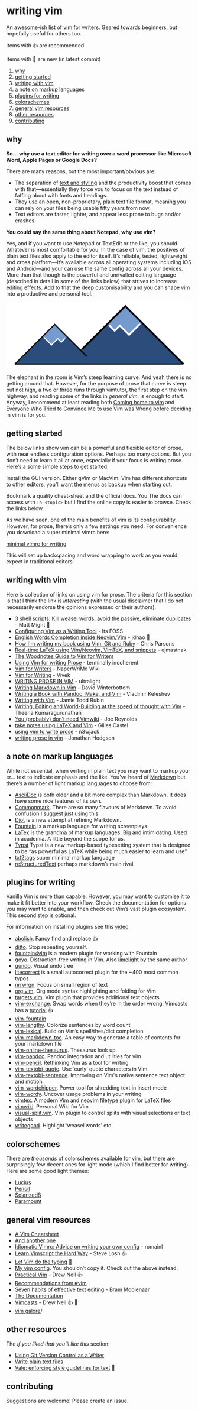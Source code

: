 # writing vim

An awesome-ish list of vim for writers. Geared towards beginners,
but hopefully useful for others too.

Items with :+1: are recommended.

Items with :eyes: are new (in latest commit)

1. [why](#why)
2. [getting started](#getting-started)
3. [writing with vim](#writing-with-vim)
4. [a note on markup languages](#a-note-on-markup-languages)
5. [plugins for writing](#plugins-for-writing)
6. [colorschemes](#colorschemes)
7. [general vim resources](#general-vim-resources)
8. [other resources](#other-resources)
9. [contributing](#contributing)

## why

**So... why use a text editor for writing over a word processor like
Microsoft Word, Apple Pages or Google Docs?**

There are many reasons, but the most important/obvious are:

- The separation of [text and styling](https://en.m.wikipedia.org/wiki/Separation_of_content_and_presentation)
  and the productivity boost that comes with that—essentially they force you to
  focus on the text instead of faffing about with fonts and headings.
- They use an open, non-proprietary, plain text file format, meaning you can
  rely on your files being usable fifty years from now.
- Text editors are faster, lighter, and appear less prone to bugs and/or
  crashes.

**You could say the same thing about Notepad, why use vim?**

Yes, and if you want to use Notepad or TextEdit or the like, you should.
Whatever is most comfortable for you. In the case of vim, the positives of
plain text files also apply to the editor itself. It’s reliable, tested,
lightweight and cross platform—it’s available across all operating systems
including iOS and Android—and your can use the same config across all your
devices. More than that though is the powerful and unrivalled editing
language (described in detail in some of the links below) that strives to
increase editing effects. Add to that the deep customisability and you can
shape vim into a productive and personal tool.

![steep](steep.svg)

The elephant in the room is Vim’s steep learning curve. And yeah there is
no getting around that. However, for the purpose of prose that curve is
steep but not high, a two or three runs through vimtutor, the first step
on the vim highway, and reading some of the links in *general vim*, is
enough to start.
Anyway, I recommend at least reading both [Coming home
to vim](https://stevelosh.com/blog/2010/09/coming-home-to-vim) and
[Everyone Who Tried to Convince Me to use Vim was
Wrong](https://yehudakatz.com/2010/07/29/everyone-who-tried-to-convince-me-to-use-vim-was-wrong/)
before deciding in vim is for you.

## getting started

The below links show vim can be a powerful and flexible editor of prose,
with near endless configuration options. Perhaps too many options. But you
don’t need to learn it all at once, especially if your focus is
writing prose.  Here’s a some simple steps to get started:

Install the GUI version. Either gVim or MacVim. Vim has different
shortcuts to other editors, you’ll want the menus as backup when starting
out.

Bookmark a quality cheat-sheet and the official docs. You The docs can
access with `:h <topic>` but I find the online copy is easier to browse.
Check the links below.

As we have seen, one of the main benefits of vim is its configurability.
However, for prose, there’s only a few settings you need. For convenience
you download a super minimal vimrc here:

[minimal vimrc for writing](writing.vimrc)

This will set up backspacing and word wrapping to work as you would expect
in traditional editors.

## writing with vim

Here is collection of links on using vim for prose. The criteria for this
section is that I think the link is *interesting* (with the usual
disclaimer that I do not necessarily endorse the opinions expressed or
their authors).

- [3 shell scripts: Kill weasel words, avoid the passive, eliminate duplicates](https://matt.might.net/articles/shell-scripts-for-passive-voice-weasel-words-duplicates/) - Matt Might :eyes:
- [Configuring Vim as a Writing Tool](https://news.itsfoss.com/configuring-vim-writing/) - Its FOSS
- [English Words Completion inside Neovim/Vim](https://jdhao.github.io/2019/04/26/words_completion_nvim/) - jdhao :eyes:
- [How I'm writing my book using Vim, Git and Ruby](http://blog.chrismdp.com/2010/11/how-im-writing-my-book-using-git-and-ruby/) - Chris Parsons
- [Real-time LaTeX using Vim/Neovim, VimTeX, and snippets](https://ejmastnak.github.io/tutorials/vim-latex/intro.html) - ejmastnak
- [The Woodnotes Guide to Vim for Writers](https://therandymon.com/woodnotes/vim-for-writers/vimforwriters.html)
- [Using Vim for writing Prose](http://www.terminally-incoherent.com/blog/2013/06/17/using-vim-for-writing-prose/) - terminally incoherent
- [Vim for Writers](https://www.naperwrimo.org/wiki/index.php?title=Vim_for_Writers) - NaperWriMo Wiki
- [Vim for Writing](https://raivivek.in/2016/09/vim-for-writing/#) - Vivek
- [WRITING PROSE IN VIM](http://ultralight.cc/posts/71ab285a0c633f47.html) - ultralight
- [Writing Markdown in Vim](https://codeinthehole.com/tips/writing-markdown-in-vim/) - David Winterbottom
- [Writing a Book with Pandoc, Make, and Vim](https://keleshev.com/my-book-writing-setup/) - Vladimir Keleshev
- [Writing with Vim](https://jamierubin.net/2019/03/21/writing-with-vim/) - Jamie Todd Rubin
- [Writing, Editing and World-Building at the speed of thought with Vim](https://www.youtube.com/watch?v=2ORWaIqyj7k) - Theena Kumaragurunathan
- [You (probably) don’t need Vimwiki](http://joereynoldsaudio.com/2018/07/07/you-dont-need-vimwiki.html) - Joe Reynolds
- [take notes using LaTeX and Vim](https://castel.dev/post/lecture-notes-1) - Gilles Castel
- [using vim to write prose](https://n3wjack.net/2022/02/07/using-vim-to-write-prose/) - n3wjack
- [writing prose in vim](https://jonathanh.co.uk/blog/writing-prose-in-vim/) - Jonathan Hodgson


## a note on markup languages

While not essential, when writing in plain text you may want to markup your
er... text to indicate emphasis and the like. You’ve heard of
[Markdown](https://daringfireball.net/projects/markdown/) but
there’s a number of light markup languages to choose from:

- [AsciiDoc](https://asciidoc.org/) is both older and a bit more complex than Markdown. It does have some nice features of its own.
- [Commonmark](https://commonmark.org/). There are so many flavours of Markdown. To avoid confusion I suggest just using this.
- [Djot](https://djot.net/) is a new attempt at refining Markdown.
- [Fountain](https://fountain.io/) is a markup language for writing screenplays.
- [LaTex](https://en.wikipedia.org/wiki/LaTeX) is the grandma of markup languages. Big and intimidating. Used in academia. A little beyond the scope for us.
- [Typst](https://github.com/typst/typst) Typst is a new markup-based typesetting system that is designed to be “as powerful as LaTeX while being much easier to learn and use”
- [txt2tags](https://txt2tags.org/) super minimal markup language
- [reStructuredText](https://docutils.sourceforge.io/rst.html) perhaps markdown’s main rival

## plugins for writing

Vanilla Vim is more than capable. However, you may want to customise it to
make it fit better into your workflow. Check the documentation for options
you may want to enable, and then check out Vim’s vast plugin ecosystem.
This second step is optional.

For information on installing plugins see this [video](http://vimcasts.org/episodes/packages/)

- [abolish](https://github.com/tpope/vim-abolish). Fancy find and replace :+1:
- [ditto](https://github.com/dbmrq/vim-ditto). Stop repeating yourself.
- [fountain4vim](https://github.com/stevenjaycohen/fountain4vim) is a modern plugin for working with Fountain
- [goyo](https://github.com/junegunn/goyo.vim). Distraction-free writing in Vim. Also [limelight](https://github.com/junegunn/limelight.vim) by the same author
- [gundo](https://github.com/sjl/gundo.vim). Visual undo tree
- [litecorrect](https://github.com/preservim/vim-litecorrect) is a small autocorrect plugin for the ~400 most common typos
- [nrrwrgn](https://github.com/chrisbra/NrrwRgn). Focus on small region of text
- [org.vim](https://github.com/axvr/org.vim). Org mode syntax highlighting and folding for Vim
- [targets.vim](https://github.com/wellle/targets.vim). Vim plugin that provides additional text objects
- [vim-exchange](https://github.com/tommcdo/vim-exchange). Swap words when they’re in the order wrong. Vimcasts has a [tutorial](http://vimcasts.org/episodes/swapping-two-regions-of-text-with-exchange-vim/) :+1:
- [vim-fountain ](https://github.com/kblin/vim-fountain)
- [vim-lengthy](https://github.com/Raimondi/vim-lengthy). Colorize sentences by word count
- [vim-lexical](https://github.com/preservim/vim-lexical). Build on Vim’s spell/thes/dict completion
- [vim-markdown-toc](https://github.com/ajorgensen/vim-markdown-toc). An easy way to generate a table of contents for your markdown file
- [vim-online-thesaurus](https://github.com/beloglazov/vim-online-thesaurus). Thesaurus look up
- [vim-pandoc](https://github.com/vim-pandoc/vim-pandoc). Pandoc integration and utilities for vim
- [vim-pencil](https://github.com/preservim/vim-pencil). Rethinking Vim as a tool for writing
- [vim-textobj-quote](https://github.com/preservim/vim-textobj-quote). Use ‘curly’ quote characters in Vim
- [vim-textobj-sentence](https://github.com/preservim/vim-textobj-sentence). Improving on Vim's native sentence text object and motion
- [vim-wordchipper](https://github.com/preservim/vim-wordchipper). Power tool for shredding text in Insert mode
- [vim-wordy](https://github.com/preservim/vim-wordy). Uncover usage problems in your writing
- [vimtex](https://github.com/lervag/vimtex). A modern Vim and neovim filetype plugin for LaTeX files
- [vimwiki](https://github.com/vimwiki/vimwiki). Personal Wiki for Vim
- [visual-split.vim](https://github.com/wellle/visual-split.vim). Vim plugin to control splits with visual selections or text objects
- [writegood](https://github.com/davidbeckingsale/writegood.vim). Highlight ‘weasel words’ etc

## colorschemes

There are *thousands* of colorschemes  available for vim, but there are
surprisingly few decent ones for light mode (which I find better for
writing). Here are some good light themes:

- [Lucius](https://github.com/jonathanfilip/vim-lucius)
- [Pencil](https://github.com/preservim/vim-colors-pencil)
- [Solarized8](https://github.com/lifepillar/vim-solarized8)
- [Paramount](https://github.com/owickstrom/vim-colors-paramount)

## general vim resources

- [A Vim Cheatsheet](https://learnxinyminutes.com/docs/vim/)
- [And another one](https://vim.rtorr.com/)
- [Idiomatic Vimrc: Advice on writing your own config](https://github.com/romainl/idiomatic-vimrc) - romainl
- [Learn Vimscript the Hard Way](https://learnvimscriptthehardway.stevelosh.com/) - Steve Losh :+1:
- [Let Vim do the typing](https://georgebrock.github.io/talks/vim-completion/) :eyes:
- [My vim config](https://github.com/phantomdiorama/vimfiles). You shouldn’t copy it. Check out the above instead.
- [Practical Vim](https://www.amazon.com/Practical-Vim-Edit-Speed-Thought/dp/1680501275) - Drew Neil :+1:
- [Recommendations from #vim](https://www.vi-improved.org/recommendations/)
- [Seven habits of effective text editing](https://www.moolenaar.net/habits.html) - Bram Moolenaar
- [The Documentation](http://vimdoc.sourceforge.net/htmldoc/help.html)
- [Vimcasts](http://vimcasts.org/) - Drew Neil :+1: :eyes:
- [vim galore](https://github.com/mhinz/vim-galore)/

## other resources

The *if you liked that you'll like this* section:

- [Using Git Version Control as a Writer](https://news.itsfoss.com/version-control-writers/)
- [Write plain text files](https://sive.rs/plaintext)
- [Vale: enforcing style guidelines for text](https://lwn.net/Articles/964075/) :eyes:

## contributing

Suggestions are welcome! Please create an issue.
